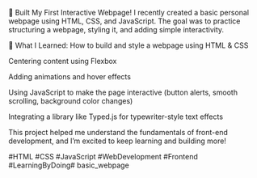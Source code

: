 🚀 Built My First Interactive Webpage!
I recently created a basic personal webpage using HTML, CSS, and JavaScript.
The goal was to practice structuring a webpage, styling it, and adding simple interactivity.

🔧 What I Learned:
How to build and style a webpage using HTML & CSS

Centering content using Flexbox

Adding animations and hover effects

Using JavaScript to make the page interactive (button alerts, smooth scrolling, background color changes)

Integrating a library like Typed.js for typewriter-style text effects

This project helped me understand the fundamentals of front-end development, and I’m excited to keep learning and building more!

#HTML #CSS #JavaScript #WebDevelopment #Frontend #LearningByDoing# basic_webpage
